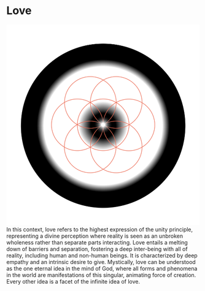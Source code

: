 # Love

![](Love.png)
In this context, love refers to the highest expression of the unity principle, representing a divine perception where reality is seen as an unbroken wholeness rather than separate parts interacting. Love entails a melting down of barriers and separation, fostering a deep inter-being with all of reality, including human and non-human beings. It is characterized by deep empathy and an intrinsic desire to give. Mystically, love can be understood as the one eternal idea in the mind of God, where all forms and phenomena in the world are manifestations of this singular, animating force of creation. Every other idea is a facet of the infinite idea of love.
